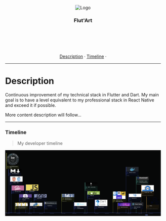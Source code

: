 
<p align="center">
    <img src="https://upload.wikimedia.org/wikipedia/commons/thumb/4/44/Google-flutter-logo.svg/800px-Google-flutter-logo.svg.png" alt="Logo" width="320" height="91">
</p>

<h3 align="center">Flut'Art</h3>

<p align="center">

<br />
<br />
</p>
<p align="center">
    <br />
    <br />
    <a href="#description">Description</a>
    ·
    <a href="#timeline">Timeline</a>
    ·
</p>

---

# Description

Continuous improvement of my technical stack in Flutter and Dart. 
My main goal is to have a level equivalent to my professional stack in React Native and exceed it if possible.

More content description will follow... 


---

### Timeline

> My developer timeline

![Timeline](https://github.com/nicode-io/nicode-io/blob/master/images/Timeline.png)

